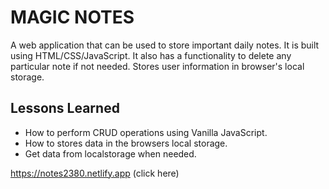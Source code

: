 # MAGIC NOTES
A web application that can be used to store important daily notes. It is built using HTML/CSS/JavaScript. It also has a functionality to delete any particular note if not    needed. Stores user information in browser's local storage.
 
 ## Lessons Learned

- How to perform CRUD operations using Vanilla JavaScript.
- How to stores data in the browsers local storage.
- Get data from localstorage when needed.

https://notes2380.netlify.app (click here)
